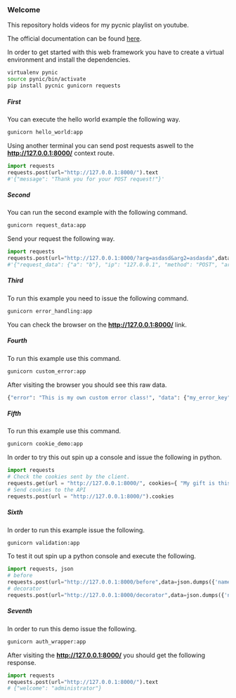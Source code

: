 ### Welcome 

This repository holds videos for my pycnic playlist on youtube.

The official documentation can be found [here](http://pycnic.nullism.com/).

In order to get started with this web framework you have to create a virtual environment and install the dependencies.

``` bash
virtualenv pynic
source pynic/bin/activate
pip install pycnic gunicorn requests
```

##### First

You can execute the hello world example the following way.

``` bash
gunicorn hello_world:app
```

Using another terminal you can send post requests aswell to the **http://127.0.0.1:8000/** context route.

``` python
import requests
requests.post(url="http://127.0.0.1:8000/").text
#'{"message": "Thank you for your POST request!"}'
```

##### Second

You can run the second example with the following command.

``` bash
gunicorn request_data:app
```

Send your request the following way.

``` python
import requests
requests.post(url="http://127.0.0.1:8000/?arg=asdasd&arg2=asdasda",data=json.dumps({"a":"b"})).text
#'{"request_data": {"a": "b"}, "ip": "127.0.0.1", "method": "POST", "args": {"arg": "asdasd", "arg2": "asdasda"}, "json_args": {}, "header": null, "a": "b"}'
```

##### Third

To run this example you need to issue the following command.

``` bash
gunicorn error_handling:app
```

You can check the browser on the **http://127.0.0.1:8000/** link.

##### Fourth

To run this example use this command.

``` bash
gunicorn custom_error:app
```

After visiting the browser you should see this raw data.

``` bash
{"error": "This is my own custom error class!", "data": {"my_error_key": "my_error_value"}, "status_code": 469, "status": "469 Custom Error"}
```

##### Fifth

To run this example use this command.

``` bash
gunicorn cookie_demo:app
```

In order to try this out spin up a console and issue the following in python.

``` python
import requests
# Check the cookies sent by the client.
requests.get(url = "http://127.0.0.1:8000/", cookies={ "My gift is this" : "Cookie" }).text
# Send cookies to the API
requests.post(url = "http://127.0.0.1:8000/").cookies
```

##### Sixth

In order to run this example issue the following.

``` bash
gunicorn validation:app
```

To test it out spin up a python console and execute the following.

``` python
import requests, json
# before
requests.post(url="http://127.0.0.1:8000/before",data=json.dumps({'name':'Daniel'})).text
# decorator
requests.post(url="http://127.0.0.1:8000/decorator",data=json.dumps({'name':'Daniel'})).text
```

##### Seventh

In order to run this demo issue the following.

``` bash
gunicorn auth_wrapper:app
```

After visiting the **http://127.0.0.1:8000/** you should get the following response.

``` python
import requests
requests.post(url="http://127.0.0.1:8000/").text
# {"welcome": "administrator"}
```
